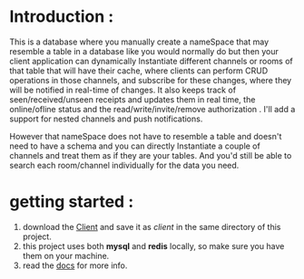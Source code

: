 # Introduction :
This is a database where you manually create a nameSpace that may resemble a table in a database like you would normally do but then your client application can dynamically Instantiate different channels or rooms of that table that will have their cache, where clients can perform CRUD operations in those channels, and subscribe for these changes, where they will be notified in real-time of changes. It also keeps track of seen/received/unseen  receipts and updates them in real time, the online/ofline status and the read/write/invite/remove authorization . I'll add a support for nested channels and push notifications.

However that nameSpace does not have to resemble a table and doesn't need to have a schema and you can directly Instantiate a couple of channels and treat them as if they are your tables. And you'd still be able to search each room/channel individually for the data you need.

# getting started :
1. download the [Client](https://github.com/ahmed-com/sanagel.js-client) and save it as *client* in the same directory of this project.
2. this project uses both **mysql** and **redis** locally, so make sure you have them on your machine.
3. read the [docs](./docs.md) for more info.